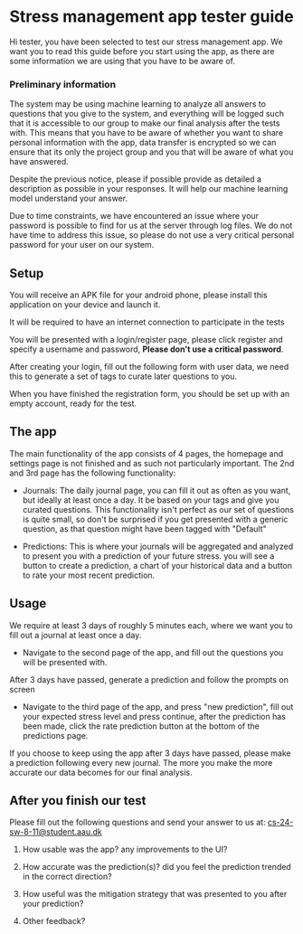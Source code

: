 # Stress management app tester guide
Hi tester, you have been selected to test our stress management app. We want you to read this guide before you start using the app, as there are some information we are using that you have to be aware of.

### Preliminary information

The system may be using machine learning to analyze all answers to questions that you give to the system, and everything will be logged such that it is accessible to our group to make our final analysis after the tests with. This means that you have to be aware of whether you want to share personal information with the app, data transfer is encrypted so we can ensure that its only the project group and you that will be aware of what you have answered.

Despite the previous notice, please if possible provide as detailed a description as possible in your responses. It will help our machine learning model understand your answer.

Due to time constraints, we have encountered an issue where your password is possible to find for us at the server through log files. We do not have time to address this issue, so please do not use a very critical personal password for your user on our system.

## Setup
You will receive an APK file for your android phone, please install this application on your device and launch it.

It will be required to have an internet connection to participate in the tests

You will be presented with a login/register page, please click register and specify a username and password, **Please don't use a critical password**.

After creating your login, fill out the following form with user data, we need this to generate a set of tags to curate later questions to you.

When you have finished the registration form, you should be set up with an empty account, ready for the test.

## The app
The main functionality of the app consists of 4 pages, the homepage and settings page is not finished and as such not particularly important. The 2nd and 3rd page has the following functionality:

* Journals: The daily journal page, you can fill it out as often as you want, but ideally at least once a day. It be based on your tags and give you curated questions. This functionality isn't perfect as our set of questions is quite small, so don't be surprised if you get presented with a generic question, as that question might have been tagged with "Default"

* Predictions: This is where your journals will be aggregated and analyzed to present you with a prediction of your future stress. you will see a button to create a prediction, a chart of your historical data and a button to rate your most recent prediction.

## Usage
We require at least 3 days of roughly 5 minutes each, where we want you to fill out a journal at least once a day.
* Navigate to the second page of the app, and fill out the questions you will be presented with.

After 3 days have passed, generate a prediction and follow the prompts on screen
* Navigate to the third page of the app, and press "new prediction", fill out your expected stress level and press continue, after the prediction has been made, click the rate prediction button at the bottom of the predictions page.

If you choose to keep using the app after 3 days have passed, please make a prediction following every new journal. The more you make the more accurate our data becomes for our final analysis.

## After you finish our test
Please fill out the following questions and send your answer to us at: <a href="mailto://cs-24-sw-8-11@student.aau.dk">cs-24-sw-8-11@student.aau.dk</a>

1. How usable was the app? any improvements to the UI?

2. How accurate was the prediction(s)? did you feel the prediction trended in the correct direction?

3. How useful was the mitigation strategy that was presented to you after your prediction?

4. Other feedback?
